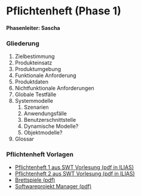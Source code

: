 # Pflichtenheft (Phase 1)
#### Phasenleiter: Sascha

### Gliederung
1. Zielbestimmung
2. Produkteinsatz
3. Produktumgebung
4. Funktionale Anforderung
5. Produktdaten
6. Nichtfunktionale Anforderungen
7. Globale Testfälle
8. Systemmodelle
    1. Szenarien
    2. Anwendungsfälle
    3. Benutzerschnittstelle
    4. Dynamische Modelle?
    5. Objektmodelle?
9. Glossar

### Pflichtenheft Vorlagen
* [Pflichtenheft 1 aus SWT Vorlesung (pdf in ILIAS)](https://ilias.studium.kit.edu/ilias.php?ref_id=435203&cmd=sendfile&cmdClass=ilrepositorygui&cmdNode=ed&baseClass=ilRepositoryGUI)
* [Pflichtenheft 2 aus SWT Vorlesung (pdf in ILIAS)](https://ilias.studium.kit.edu/ilias.php?ref_id=435204&cmd=sendfile&cmdClass=ilrepositorygui&cmdNode=ed&baseClass=ilRepositoryGUI)
* [Brettspiele (pdf)](http://hm.hgesser.de/ig-ws2008/folien/Pflichtenheft.pdf)
* [Softwareprojekt Manager (pdf)](http://web.fhnw.ch/personenseiten/rolf.dornberger/Documents/Lectures/swe/Stuff/PflichtenheftSoftwareManager.pdf)
